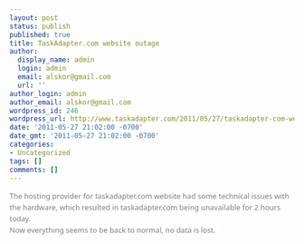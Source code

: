```yaml
---
layout: post
status: publish
published: true
title: TaskAdapter.com website outage
author:
  display_name: admin
  login: admin
  email: alskor@gmail.com
  url: ''
author_login: admin
author_email: alskor@gmail.com
wordpress_id: 246
wordpress_url: http://www.taskadapter.com/2011/05/27/taskadapter-com-website-outage/
date: '2011-05-27 21:02:00 -0700'
date_gmt: '2011-05-27 21:02:00 -0700'
categories:
- Uncategorized
tags: []
comments: []
---
```

<p><span style="background-color: white;"><span style="color: #7a7a7a; font-family: 'Lucida Grande', 'Lucida Sans Unicode', 'Segoe UI', Helvetica, Arial, sans-serif; font-size: 13px; line-height: 20px;">The hosting provider for taskadapter.com website had some technical issues with the hardware, which resulted in taskadapter.com being unavailable for 2 hours today.</span><br style="color: #7a7a7a; font-family: 'Lucida Grande', 'Lucida Sans Unicode', 'Segoe UI', Helvetica, Arial, sans-serif; font-size: 13px; line-height: 20px;" /><span style="color: #7a7a7a; font-family: 'Lucida Grande', 'Lucida Sans Unicode', 'Segoe UI', Helvetica, Arial, sans-serif; font-size: 13px; line-height: 20px;">Now everything seems to be back to normal, no data is lost.&nbsp;</span></span></p>
